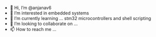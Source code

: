- 👋 Hi, I’m @anjanav6
- 👀 I’m interested in embedded systems
- 🌱 I’m currently learning ... stm32 microcontrollers and shell scripting
- 💞️ I’m looking to collaborate on ...
- 📫 How to reach me ...

<!---
anjanav6/anjanav6 is a ✨ special ✨ repository because its `README.md` (this file) appears on your GitHub profile.
You can click the Preview link to take a look at your changes.
--->
